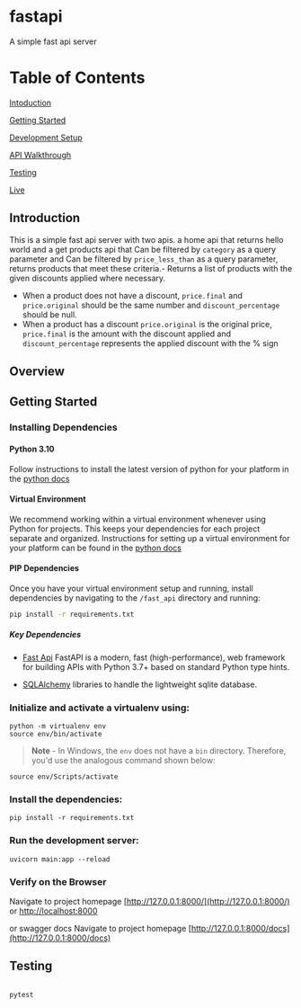 # fastapi
A simple fast api server

# Table of Contents
[Intoduction](#Introduction) 

[Getting Started](#getting-started)

[Development Setup](#development-setup)

[API Walkthrough](#api-walkthrough)

[Testing](#testing)

[Live](#live-server)

## Introduction
This is a simple fast api server with two apis. a home api that returns hello world and a get products api that Can be filtered by `category` as a query parameter and Can be filtered by `price_less_than` as a query parameter, returns products that meet these criteria.- Returns a list of products with the given discounts applied where necessary.
- When a product does not have a discount, `price.final` and `price.original` should be the same number and `discount_percentage` should be null.
- When a product has a discount `price.original` is the original price, `price.final` is the amount with the discount applied and `discount_percentage` represents the applied discount with the % sign

## Overview
## Getting Started

### Installing Dependencies

#### Python 3.10

Follow instructions to install the latest version of python for your platform in the [python docs](https://docs.python.org/3/using/unix.html#getting-and-installing-the-latest-version-of-python)

#### Virtual Environment

We recommend working within a virtual environment whenever using Python for projects. This keeps your dependencies for each project separate and organized. Instructions for setting up a virtual environment for your platform can be found in the [python docs](https://packaging.python.org/guides/installing-using-pip-and-virtual-environments/)

#### PIP Dependencies

Once you have your virtual environment setup and running, install dependencies by navigating to the `/fast_api` directory and running:

```bash
pip install -r requirements.txt
```

##### Key Dependencies

- [Fast Api](https://fastapi.tiangolo.com/) FastAPI is a modern, fast (high-performance), web framework for building APIs with Python 3.7+ based on standard Python type hints.

- [SQLAlchemy](https://www.sqlalchemy.org/) libraries to handle the lightweight sqlite database. 


### **Initialize and activate a virtualenv using:**
```
python -m virtualenv env
source env/bin/activate
```
>**Note** - In Windows, the `env` does not have a `bin` directory. Therefore, you'd use the analogous command shown below:
```
source env/Scripts/activate
```

### **Install the dependencies:**
```
pip install -r requirements.txt
```

### **Run the development server:**

```
uvicorn main:app --reload
```

### **Verify on the Browser**<br>
Navigate to project homepage [http://127.0.0.1:8000/](http://127.0.0.1:8000/) or [http://localhost:8000](http://localhost:8000) 

or swagger docs
Navigate to project homepage [http://127.0.0.1:8000/docs](http://127.0.0.1:8000/docs)

## Testing
```bash

pytest
```